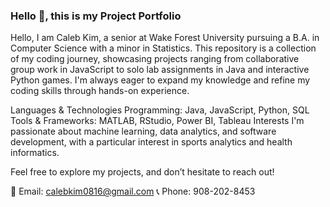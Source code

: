 ### Hello 👋, this is my Project Portfolio

Hello, I am Caleb Kim, a senior at Wake Forest University pursuing a B.A. in Computer Science with a minor in Statistics. This repository is a collection of my coding journey, showcasing projects ranging from collaborative group work in JavaScript to solo lab assignments in Java and interactive Python games. I'm always eager to expand my knowledge and refine my coding skills through hands-on experience.

Languages & Technologies
Programming: Java, JavaScript, Python, SQL
Tools & Frameworks: MATLAB, RStudio, Power BI, Tableau
Interests
I'm passionate about machine learning, data analytics, and software development, with a particular interest in sports analytics and health informatics.

Feel free to explore my projects, and don’t hesitate to reach out!

📧 Email: calebkim0816@gmail.com
📞 Phone: 908-202-8453
